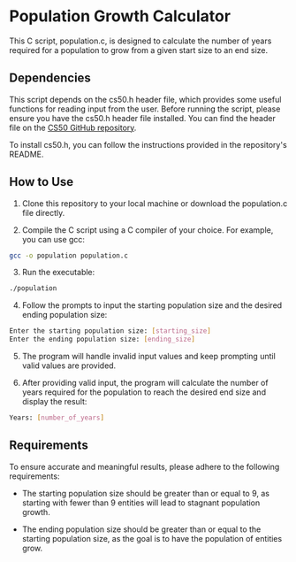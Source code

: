 # Population Growth Calculator

This C script, population.c, is designed to calculate the number of years required for a population to grow from a given start size to an end size.

## Dependencies

This script depends on the cs50.h header file, which provides some useful functions for reading input from the user. Before running the script, please ensure you have the cs50.h header file installed. You can find the header file on the [CS50 GitHub repository](https://github.com/cs50/libcs50).

To install cs50.h, you can follow the instructions provided in the repository's README.

## How to Use

1. Clone this repository to your local machine or download the population.c file directly.

2. Compile the C script using a C compiler of your choice. For example, you can use gcc:

```bash
gcc -o population population.c
```

3. Run the executable:

```bash
./population
```

4. Follow the prompts to input the starting population size and the desired ending population size:

```bash
Enter the starting population size: [starting_size]
Enter the ending population size: [ending_size]
```

5. The program will handle invalid input values and keep prompting until valid values are provided.

6. After providing valid input, the program will calculate the number of years required for the population to reach the desired end size and display the result:

```bash
Years: [number_of_years]
```

## Requirements

To ensure accurate and meaningful results, please adhere to the following requirements:

- The starting population size should be greater than or equal to 9, as starting with fewer than 9 entities will lead to stagnant population growth.

- The ending population size should be greater than or equal to the starting population size, as the goal is to have the population of entities grow.
